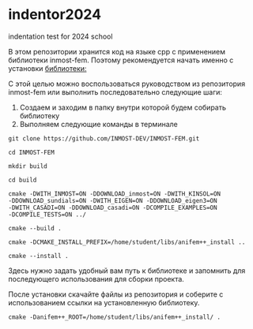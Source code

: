 # indentor2024
indentation test for 2024 school

В этом репозитории хранится код на языке cpp с применением библиотеки inmost-fem.
Поэтому рекомендуется начать именно с установки [библиотеки:](https://github.com/INMOST-DEV/INMOST-FEM)

С этой целью можно воспользоваться руководством из репозитория inmost-fem или выполнить последовательно следующие шаги:
1. Создаем и заходим в папку внутри которой будем собирать библиотеку
2. Выполняем следующие команды в терминале

```console
git clone https://github.com/INMOST-DEV/INMOST-FEM.git

cd INMOST-FEM

mkdir build

cd build

cmake -DWITH_INMOST=ON -DDOWNLOAD_inmost=ON -DWITH_KINSOL=ON 
-DDOWNLOAD_sundials=ON -DWITH_EIGEN=ON -DDOWNLOAD_eigen3=ON 
-DWITH_CASADI=ON -DDOWNLOAD_casadi=ON -DCOMPILE_EXAMPLES=ON 
-DCOMPILE_TESTS=ON ../

cmake --build .

cmake -DCMAKE_INSTALL_PREFIX=/home/student/libs/anifem++_install ..

cmake --install .
```
Здесь нужно задать удобный вам путь к библиотеке и запомнить для последующего использования для сборки проекта.

После установки скачайте файлы из репозитория и соберите с использованием ссылки на установленную библиотеку.
```console
cmake -Danifem++_ROOT=/home/student/libs/anifem++_install/ .
```
